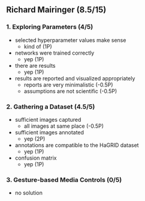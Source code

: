 ## Richard Mairinger (8.5/15)

### 1. Exploring Parameters (4/5)
* selected hyperparameter values make sense
    * kind of (1P)
* networks were trained correctly
    * yep (1P)
* there are results
    * yep (1P)
* results are reported and visualized appropriately
    * reports are very minimalistic (-0.5P)
    * assumptions are not scientific (-0.5P)


### 2. Gathering a Dataset (4.5/5)
* sufficient images captured
    * all images at same place (-0.5P)
* sufficient images annotated
    * yep (2P)
* annotations are compatible to the HaGRID dataset
    * yep (1P)
* confusion matrix
    * yep (1P)

### 3. Gesture-based Media Controls (0/5)
* no solution